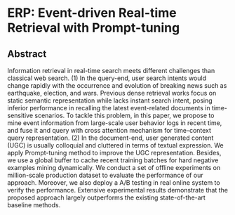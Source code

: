# ERP: Event-driven Real-time Retrieval with Prompt-tuning

## Abstract
Information retrieval in real-time search meets different challenges than classical web search. (1) In the query-end, user search intents would change rapidly with the occurrence and evolution of breaking news such as earthquake, election, and wars. Previous dense retrieval works focus on static semantic representation while lacks instant search intent, posing inferior performance in recalling the latest event-related documents in time-sensitive scenarios. To tackle this problem, in this paper, we propose to mine event information from large-scale user behavior logs in recent time, and fuse it and query with cross attention mechanism for time-context query representation. (2) In the document-end, user generated content (UGC) is usually colloquial and cluttered in terms of textual expression. We apply Prompt-tuning method to improve the UGC representation. Besides, we use a global buffer to cache recent training batches for hard negative examples mining dynamically. We conduct a set of offline experiments on million-scale production dataset to evaluate the performance of our approach. Moreover, we also deploy a A/B testing in real online system to verify the performance. Extensive experimental results demonstrate that the proposed approach largely outperforms the existing state-of-the-art baseline methods.
